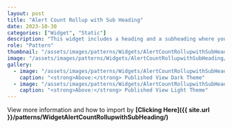 ```yaml
---
layout: post
title: "Alert Count Rollup with Sub Heading"
date: 2023-10-30
categories: ["Widget", "Static"]
description: "This widget includes a heading and a subheading where you can enter the title and an additional description to provide further context for the title."
role: "Pattern"
thumbnail: "/assets/images/patterns/Widgets/AlertCountRollupwithSubHeading/DarkTheme/AlertCountRollupwithSubHeadingPublishedMode.png"
image: "/assets/images/patterns/Widgets/AlertCountRollupwithSubHeading/DarkTheme/AlertCountRollupwithSubHeadingPublishedMode.png"
gallery:
  - image: "/assets/images/patterns/Widgets/AlertCountRollupwithSubHeading/DarkTheme/AlertCountRollupwithSubHeadingPublishedMode.png"
    caption: "<strong>Above:</strong> Published View Dark Theme"
  - image: "/assets/images/patterns/Widgets/AlertCountRollupwithSubHeading/LightTheme/AlertCountRollupwithSubHeadingPublishedMode.png"
    caption: "<strong>Above:</strong> Published View Light Theme"
---
```


View more information and how to import by <strong>[Clicking Here]({{ site.url }}/patterns/WidgetAlertCountRollupwithSubHeading/)</strong>